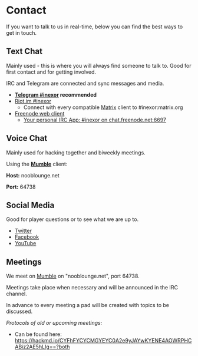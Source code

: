 # Contact

If you want to talk to us in real-time, below you can find the best ways to get in touch.

## Text Chat 

Mainly used - this is where you will always find someone to talk to. Good for first contact and for getting involved.

IRC and Telegram are connected and sync messages and media.
 * **[Telegram #inexor](https://t.me/inexor) recommended**
 * [Riot.im #inexor](https://riot.im/app/#/room/#inexor:matrix.org)
    * Connect with every compatible [Matrix](https://matrix.org) client to #inexor:matrix.org
 * [Freenode web client](https://webchat.freenode.net/?channels=#inexor)
    * [Your personal IRC App: #inexor on chat.freenode.net:6697](irc://chat.freenode.net:6697/#inexor)

## Voice Chat

Mainly used for hacking together and biweekly meetings.

Using the [**Mumble**](https://www.mumble.info/) client:

**Host:** nooblounge.net

**Port:** 64738

## **Social Media** 

Good for player questions or to see what we are up to.

* [Twitter](https://twitter.com/inexorgame)
* [Facebook](https://www.facebook.com/inexorgame)
* [YouTube](https://www.youtube.com/channel/UCKOcY8wxvWq8pGLcESSpfhw)

## Meetings

We meet on [Mumble](https://github.com/mumble-voip/mumble) on "nooblounge.net", port 64738.

Meetings take place when necessary and will be announced in the IRC channel.

In advance to every meeting a pad will be created with topics to be discussed.

_Protocols of old or upcoming meetings:_ 
* Can be found here: https://hackmd.io/CYFhFYCYCMGYEYC0A2e9yJAYwKYENE4AOWRPHCABiz2AE5hLIg==?both
